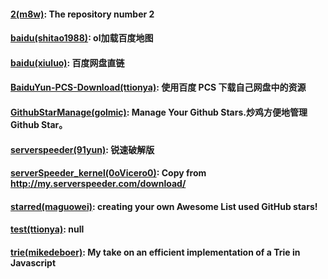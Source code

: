 #### [2(m8w)](https://github.com/m8w/2): The repository number 2

#### [baidu(shitao1988)](https://github.com/shitao1988/baidu): ol加载百度地图

#### [baidu(xiuluo)](https://github.com/xiuluo/baidu): 百度网盘直链

#### [BaiduYun-PCS-Download(ttionya)](https://github.com/ttionya/BaiduYun-PCS-Download): 使用百度 PCS 下载自己网盘中的资源

#### [GithubStarManage(golmic)](https://github.com/golmic/GithubStarManage): Manage Your Github Stars.炒鸡方便地管理Github Star。

#### [serverspeeder(91yun)](https://github.com/91yun/serverspeeder): 锐速破解版

#### [serverSpeeder_kernel(0oVicero0)](https://github.com/0oVicero0/serverSpeeder_kernel): Copy from http://my.serverspeeder.com/download/

#### [starred(maguowei)](https://github.com/maguowei/starred): creating your own Awesome List used GitHub stars!

#### [test(ttionya)](https://github.com/ttionya/test): null

#### [trie(mikedeboer)](https://github.com/mikedeboer/trie): My take on an efficient implementation of a Trie in Javascript

